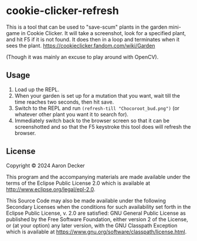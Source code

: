 # cookie-clicker-refresh

This is a tool that can be used to "save-scum" plants in the garden mini-game in Cookie Clicker.
It will take a screenshot, look for a specified plant, and hit F5 if it is not found.
It does then in a loop and terminates when it sees the plant.
https://cookieclicker.fandom.com/wiki/Garden

(Though it was mainly an excuse to play around with OpenCV).

## Usage

1) Load up the REPL.
2) When your garden is set up for a mutation that you want, wait till the time reaches two seconds, then hit save.
3) Switch to the REPL and run `(refresh-till "Chocoroot_bud.png")` (or whatever other plant you want it to search for).
4) Immediately switch back to the browser screen so that it can be screenshotted and so that the F5 keystroke this tool does will refresh the browser.

## License

Copyright © 2024 Aaron Decker

This program and the accompanying materials are made available under the
terms of the Eclipse Public License 2.0 which is available at
http://www.eclipse.org/legal/epl-2.0.

This Source Code may also be made available under the following Secondary
Licenses when the conditions for such availability set forth in the Eclipse
Public License, v. 2.0 are satisfied: GNU General Public License as published by
the Free Software Foundation, either version 2 of the License, or (at your
option) any later version, with the GNU Classpath Exception which is available
at https://www.gnu.org/software/classpath/license.html.

